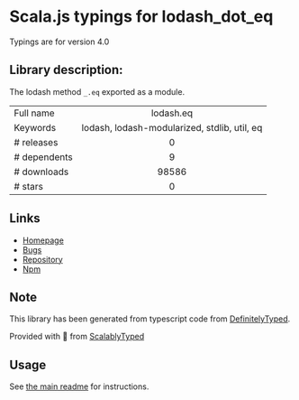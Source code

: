 
# Scala.js typings for lodash_dot_eq

Typings are for version 4.0

## Library description:
The lodash method `_.eq` exported as a module.

|                    |                 |
| ------------------ | :-------------: |
| Full name          | lodash.eq |
| Keywords           | lodash, lodash-modularized, stdlib, util, eq |
| # releases         | 0 |
| # dependents       | 9 |
| # downloads        | 98586 |
| # stars            | 0 |

## Links
- [Homepage](https://lodash.com/)
- [Bugs](https://github.com/lodash/lodash/issues)
- [Repository](https://github.com/lodash/lodash)
- [Npm](https://www.npmjs.com/package/lodash.eq)
    


## Note
This library has been generated from typescript code from [DefinitelyTyped](https://definitelytyped.org).

Provided with :purple_heart: from [ScalablyTyped](https://github.com/oyvindberg/ScalablyTyped)

## Usage
See [the main readme](../../readme.md) for instructions.


